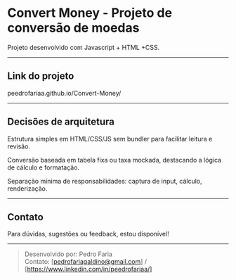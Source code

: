 # Convert Money - Projeto de conversão de moedas
Projeto desenvolvido com Javascript + HTML +CSS.

---
## Link do projeto
peedrofariaa.github.io/Convert-Money/

---
## Decisões de arquitetura
Estrutura simples em HTML/CSS/JS sem bundler para facilitar leitura e revisão.​

Conversão baseada em tabela fixa ou taxa mockada, destacando a lógica de cálculo e formatação.​

Separação mínima de responsabilidades: captura de input, cálculo, renderização.

---
## Contato

Para dúvidas, sugestões ou feedback, estou disponível!

---

> Desenvolvido por: Pedro Faria  
> Contato: [pedrofariagaldino@gmail.com] / [https://www.linkedin.com/in/peedrofariaa/]
